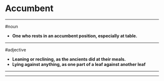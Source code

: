 # Accumbent
---
#noun
- **One who rests in an accumbent position, especially at table.**
---
#adjective
- **Leaning or reclining, as the ancients did at their meals.**
- **Lying against anything, as one part of a leaf against another leaf**
---
---
